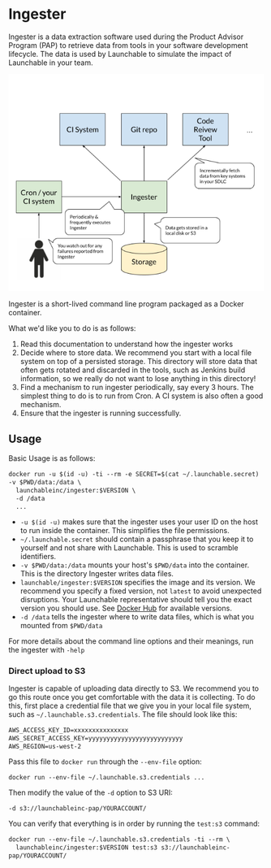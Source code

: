 # Ingester
Ingester is a data extraction software used during
the Product Advisor Program (PAP) to retrieve data from tools in your software development lifecycle.
The data is used by Launchable to simulate the impact of Launchable in your team.

<!-- diagram source: https://docs.google.com/drawings/d/1s-UOJJoOVNNvbQtcJL3YaOqMLSgUNsRVM1x5OvDQolw/edit -->
![Diagram](bigPicture.png)

Ingester is a short-lived command line program packaged as a Docker container.

What we'd like you to do is as follows:

1. Read this documentation to understand how the ingester works
1. Decide where to store data. We recommend you start with a local file system on top of a persisted storage. This directory will store data that often gets rotated and discarded in the tools, such as Jenkins build information, so we really do not want to lose anything in this directory! 
1. Find a mechanism to run ingester periodically, say every 3 hours. The simplest thing to do is to run from Cron. A CI system is also often a good mechanism.
1. Ensure that the ingester is running successfully.  


## Usage
Basic Usage is as follows:

```
docker run -u $(id -u) -ti --rm -e SECRET=$(cat ~/.launchable.secret) -v $PWD/data:/data \
  launchableinc/ingester:$VERSION \
  -d /data
  ...
``` 

* `-u $(id -u)` makes sure that the ingester uses your user ID on the host to run inside the container. This simplifies the file permissions. 
* `~/.launchable.secret` should contain a passphrase that you keep it to yourself and not share with Launchable. This is used to scramble identifiers.
* `-v $PWD/data:/data` mounts your host's `$PWD/data` into the container. This is the directory Ingester writes data files.
* `launchable/ingester:$VERSION` specifies the image and its version. We recommend you specify a fixed version, not `latest` to avoid unexpected disruptions. Your Launchable representative should tell you the exact version you should use. See [Docker Hub](https://hub.docker.com/repository/docker/launchableinc/ingester) for available versions.
* `-d /data` tells the ingester where to write data files, which is what you mounted from `$PWD/data`

For more details about the command line options and their meanings, run the ingester with `-help` 

### Direct upload to S3
Ingester is capable of uploading data directly to S3.
We recommend you to go this route once you get comfortable with the data
it is collecting. To do this, first place a credential file that we give you
in your local file system, such as `~/.launchable.s3.credentials`. The file
should look like this:

```
AWS_ACCESS_KEY_ID=xxxxxxxxxxxxxxx
AWS_SECRET_ACCESS_KEY=yyyyyyyyyyyyyyyyyyyyyyyyyy
AWS_REGION=us-west-2
```

Pass this file to `docker run` through the `--env-file` option:

```
docker run --env-file ~/.launchable.s3.credentials ...
```

Then modify the value of  the `-d` option to S3 URI:

```
-d s3://launchableinc-pap/YOURACCOUNT/
```

You can verify that everything is in order by running the `test:s3` command:
```
docker run --env-file ~/.launchable.s3.credentials -ti --rm \
  launchableinc/ingester:$VERSION test:s3 s3://launchableinc-pap/YOURACCOUNT/
```
